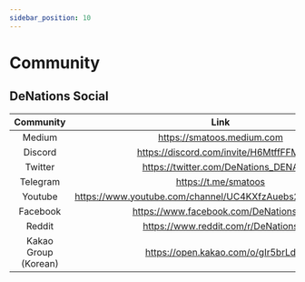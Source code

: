 ```yaml
---
sidebar_position: 10
---
```


# Community

## DeNations Social

|         Community         |                           Link                           |
|:-------------------------:|:--------------------------------------------------------:|
| Medium                    | https://smatoos.medium.com                               |
| Discord                   | https://discord.com/invite/H6MtffFFMx                    |
| Twitter                   | https://twitter.com/DeNations_DENA                       |
| Telegram                  | https://t.me/smatoos                                     |
| Youtube                   | https://www.youtube.com/channel/UC4KXfzAuebs2gMh84dzOEVQ |
| Facebook                  | https://www.facebook.com/DeNations21                     |
| Reddit                    | https://www.reddit.com/r/DeNations                       |
| Kakao Group (Korean)      | https://open.kakao.com/o/gIr5brLd                        |